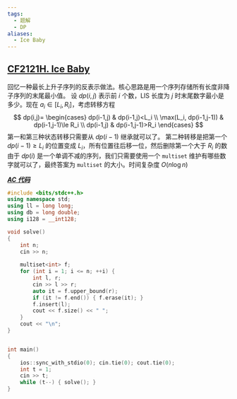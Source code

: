 ```yaml
---
tags:
  - 题解
  - DP
aliases:
  - Ice Baby
---
```

## [CF2121H. Ice Baby](https://codeforces.com/problemset/problem/2121/H)

回忆一种最长上升子序列的反表示做法。核心思路是用一个序列存储所有长度非降子序列的末尾最小值。
设 $dp(i,j)$ 表示前 $i$ 个数，LIS 长度为 $j$ 时末尾数字最小是多少。现在 $a_i\in[L_i,R_i]$，考虑转移方程
$$
dp(i,j)=
\begin{cases}
dp(i-1,j) & dp(i-1,j)<L_i \\
\max(L_i, dp(i-1,j-1)) & dp(i-1,j-1)\le R_i \\
dp(i-1,j) & dp(i-1,j-1)>R_i
\end{cases}
$$
第一和第三种状态转移只需要从 $dp(i-1)$ 继承就可以了。
第二种转移是把第一个 $dp(i-1)\ge L_i$ 的位置变成 $L_i$，所有位置往后移一位，然后删除第一个大于 $R_i$ 的数
由于 $dp(i)$ 是一个单调不减的序列，我们只需要使用一个 `multiset` 维护有哪些数字就可以了，最终答案为 `multiset` 的大小。时间复杂度 $O(n\log n)$

[***AC 代码***](https://codeforces.com/contest/2121/submission/332299698)

```cpp
#include <bits/stdc++.h>
using namespace std;
using ll = long long;
using db = long double;
using i128 = __int128;

void solve()
{
    int n;
    cin >> n;
    
    multiset<int> f;
    for (int i = 1; i <= n; ++i) {
        int l, r;
        cin >> l >> r;
        auto it = f.upper_bound(r);
        if (it != f.end()) { f.erase(it); }
        f.insert(l);
        cout << f.size() << " ";
    }
    cout << "\n";
}


int main()
{
    ios::sync_with_stdio(0); cin.tie(0); cout.tie(0); 
    int t = 1;
    cin >> t;
    while (t--) { solve(); }
}
```
